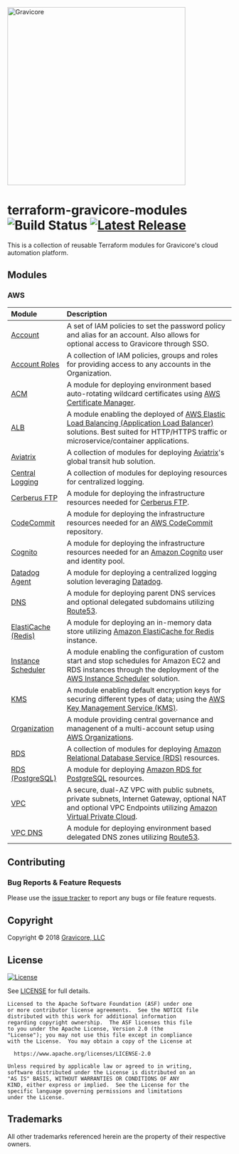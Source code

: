 <a href="http://gravicore.io"><img src="https://docs.google.com/uc?id=1w7JERRtb2FlhqTE5KERM1Yu3bImmfypP" alt="Gravicore" width="400"></a>

# terraform-gravicore-modules ![Build Status](https://img.shields.io/badge/build-undefined-lightgrey.svg) [![Latest Release](https://img.shields.io/github/release/gravicore/terraform-gravicore-modules.svg)](https://github.com/gravicore/terraform-gravicore-modules/releases/latest)

This is a collection of reusable Terraform modules for Gravicore's cloud automation platform.

## Modules

### AWS

| Module                                       | Description                                                                                                                                                                                                                     |
| :------------------------------------------- | :------------------------------------------------------------------------------------------------------------------------------------------------------------------------------------------------------------------------------ |
| [Account](aws/account)                       | A set of IAM policies to set the password policy and alias for an account. Also allows for optional access to Gravicore through SSO.                                                                                            |
| [Account Roles](aws/account-roles)           | A collection of IAM policies, groups and roles for providing access to any accounts in the Organization.                                                                                                                        |
| [ACM](aws/acm)                               | A module for deploying environment based auto-rotating wildcard certificates using [AWS Certificate Manager](https://aws.amazon.com/certificate-manager/).                                                                      |
| [ALB](aws/alb)                               | A module enabling the deployed of [AWS Elastic Load Balancing (Application Load Balancer)](https://aws.amazon.com/elasticloadbalancing//) solutions. Best suited for HTTP/HTTPS traffic or microservice/container applications. |
| [Aviatrix](aws/aviatrix)                     | A collection of modules for deploying [Aviatrix](https://www.aviatrix.com)'s global transit hub solution.                                                                                                                       |
| [Central Logging](aws/central-logging)       | A collection of modules for deploying resources for centralized logging.                                                                                                                                                        |
| [Cerberus FTP](aws/cerberus)                 | A module for deploying the infrastructure resources needed for [Cerberus FTP](https://www.cerberusftp.com/).                                                                                                                    |
| [CodeCommit](aws/codecommit)                 | A module for deploying the infrastructure resources needed for an [AWS CodeCommit](https://aws.amazon.com/codecommit/) repository.                                                                                              |
| [Cognito](aws/cognito)                       | A module for deploying the infrastructure resources needed for an [Amazon Cognito](https://aws.amazon.com/cognito/) user and identity pool.                                                                                     |
| [Datadog Agent](aws/datadog-agent)           | A module for deploying a centralized logging solution leveraging [Datadog](https://www.datadoghq.com/).                                                                                                                         |
| [DNS](aws/dns)                               | A module for deploying parent DNS services and optional delegated subdomains utilizing [Route53](https://aws.amazon.com/route53/).                                                                                              |
| [ElastiCache (Redis)](aws/elasticache-redis) | A module for deploying an in-memory data store utilizing [Amazon ElastiCache for Redis](https://aws.amazon.com/elasticache/redis/) instance.                                                                                    |
| [Instance Scheduler](aws/instance-scheduler) | A module enabling the configuration of custom start and stop schedules for Amazon EC2 and RDS instances through the deployment of the [AWS Instance Scheduler](https://aws.amazon.com/solutions/instance-scheduler/) solution.  |
| [KMS](aws/kms)                               | A module enabling default encryption keys for securing different types of data; using the [AWS Key Management Service (KMS)](https://aws.amazon.com/kms/).                                                                      |
| [Organization](aws/organization)             | A module providing central governance and managenent of a multi-account setup using [AWS Organizations](https://aws.amazon.com/organizations/).                                                                                 |
| [RDS](aws/rds)                               | A collection of modules for deploying [Amazon Relational Database Service (RDS)](https://aws.amazon.com/rds/) resources.                                                                                                        |
| [RDS (PostgreSQL)](aws/rds-postgres)         | A module for deploying [Amazon RDS for PostgreSQL](https://aws.amazon.com/rds/postgresql/) resources.                                                                                                                           |
| [VPC](aws/vpc)                               | A secure, dual-AZ VPC with public subnets, private subnets, Internet Gateway, optional NAT and optional VPC Endpoints utilizing [Amazon Virtual Private Cloud](https://aws.amazon.com/vpc/).                                    |
| [VPC DNS](aws/vpc-dns)                       | A module for deploying environment based delegated DNS zones utilizing [Route53](https://aws.amazon.com/route53/).                                                                                                              |

## Contributing

### Bug Reports & Feature Requests

Please use the [issue tracker](https://github.com/gravicore/terraform-gravicore-modules/issues) to report any bugs or file feature requests.

## Copyright

Copyright © 2018 [Gravicore, LLC](http://gravicore.io)

## License

[![License](https://img.shields.io/badge/License-Apache%202.0-blue.svg)](https://opensource.org/licenses/Apache-2.0)

See [LICENSE](LICENSE) for full details.

    Licensed to the Apache Software Foundation (ASF) under one
    or more contributor license agreements.  See the NOTICE file
    distributed with this work for additional information
    regarding copyright ownership.  The ASF licenses this file
    to you under the Apache License, Version 2.0 (the
    "License"); you may not use this file except in compliance
    with the License.  You may obtain a copy of the License at

      https://www.apache.org/licenses/LICENSE-2.0

    Unless required by applicable law or agreed to in writing,
    software distributed under the License is distributed on an
    "AS IS" BASIS, WITHOUT WARRANTIES OR CONDITIONS OF ANY
    KIND, either express or implied.  See the License for the
    specific language governing permissions and limitations
    under the License.

## Trademarks

All other trademarks referenced herein are the property of their respective owners.
